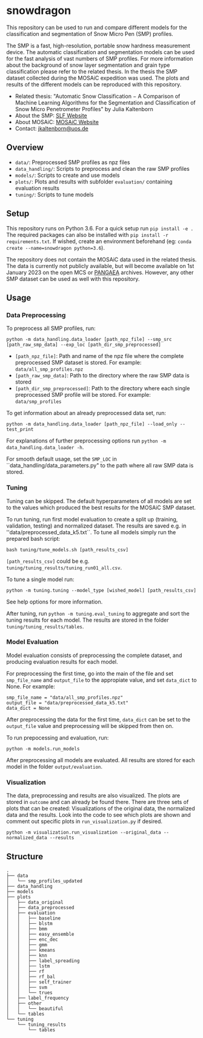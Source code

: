 # snowdragon

This repository can be used to run and compare different models for the classification and segmentation of Snow Micro Pen (SMP) profiles.  

The SMP is a fast, high-resolution, portable snow hardness measurement device. The automatic classification and segmentation models can be used for the fast analysis of vast numbers of SMP profiles. For more information about the background of snow layer segmentation and grain type classification please refer to the related thesis. In the thesis the SMP dataset collected during the MOSAiC expedition was used. The plots and results of the different models can be reproduced with this repository.

* Related thesis: "Automatic Snow Classification − A Comparison of Machine Learning Algorithms for the Segmentation and Classification of Snow Micro Penetrometer Profiles" by Julia Kaltenborn
* About the SMP: [SLF Website](https://www.slf.ch/en/ueber-das-slf/versuchsanlagen-und-labors/kaeltelabor/snowmicropenr.html)
* About MOSAiC: [MOSAiC Website](https://mosaic-expedition.org/)
* Contact: [jkaltenborn@uos.de](mailto:jkaltenborn@uos.de)


## Overview

* ``data/``: Preprocessed SMP profiles as npz files
* ``data_handling/``: Scripts to preprocess and clean the raw SMP profiles
* ``models/``: Scripts to create and use models
* ``plots/``: Plots and results with subfolder ``evaluation/`` containing evaluation results
* ``tuning/``: Scripts to tune models

## Setup

This repository runs on Python 3.6. For a quick setup run ``pip install -e .`` The required packages can also be installed with ``pip install -r requirements.txt``. If wished, create an environment beforehand (eg: ``conda create --name=snowdragon python=3.6``).  

The repository does not contain the MOSAiC data used in the related thesis. The data is currently not publicly available, but will become available on 1st January 2023 on the open MCS or [PANGAEA](https://www.pangaea.de/) archives. However, any other SMP dataset can be used as well with this repository.

## Usage

### Data Preprocessing

To preprocess all SMP profiles, run:

```
python -m data_handling.data_loader [path_npz_file] --smp_src [path_raw_smp_data] --exp_loc [path_dir_smp_preprocessed]
```

* ``[path_npz_file]``: Path and name of the npz file where the complete preprocessed SMP dataset is stored. For example: ``data/all_smp_profiles.npz``
* ``[path_raw_smp_data]``: Path to the directory where the raw SMP data is stored
* ``[path_dir_smp_preprocessed]``: Path to the directory where each single preprocessed SMP profile will be stored. For example: ``data/smp_profiles``

To get information about an already preprocessed data set, run:
```
python -m data_handling.data_loader [path_npz_file] --load_only --test_print
```

For explanations of further preprocessing options run ``python -m data_handling.data_loader -h``.

For smooth default usage, set the ``SMP_LOC`` in ``data_handling/data_parameters.py" to the path where all raw SMP data is stored.

### Tuning

Tuning can be skipped. The default hyperparameters of all models are set to the values which produced the best results for the MOSAiC SMP dataset.

To run tuning, run first model evaluation to create a split up (training, validation, testing) and normalized dataset. The results are saved e.g. in ''data/preprocessed_data_k5.txt``. To tune all models simply run the prepared bash script:

```
bash tuning/tune_models.sh [path_results_csv]
```

``[path_results_csv]`` could be e.g. ``tuning/tuning_results/tuning_run01_all.csv``.

To tune a single model run:

```
python -m tuning.tuning --model_type [wished_model] [path_results_csv]
```
See help options for more information.

After tuning, run ``python -m tuning.eval_tuning`` to aggregate and sort the tuning results for each model. The results are stored in the folder ``tuning/tuning_results/tables``.


### Model Evaluation

Model evaluation consists of preprocessing the complete dataset, and producing evaluation results for each model.

For preprocessing the first time, go into the main of the file and set ``smp_file_name`` and ``output_file`` to the appropiate value, and set ``data_dict`` to None. For example:

```
smp_file_name = "data/all_smp_profiles.npz"
output_file = "data/preprocessed_data_k5.txt"
data_dict = None
```
After preprocessing the data for the first time, ``data_dict`` can be set to the ``output_file`` value and preprocessing will be skipped from then on.

To run prepocessing and evaluation, run:

```
python -m models.run_models
```
After preprocessing all models are evaluated. All results are stored for each model in the folder ``output/evaluation``.

### Visualization

The data, preprocessing and results are also visualized. The plots are stored in ``outcome`` and can already be found there. There are three sets of plots that can be created: Visualizations of the original data, the normalized data and the results. Look into the code to see which plots are shown and comment out specific plots in ``run_visualization.py`` if desired.

```
python -m visualization.run_visualization --original_data --normalized_data --results
```

## Structure

```
.
├── data
│   └── smp_profiles_updated
├── data_handling
├── models
├── plots
│   ├── data_original
│   ├── data_preprocessed
│   ├── evaluation
│   │   ├── baseline
│   │   ├── blstm
│   │   ├── bmm
│   │   ├── easy_ensemble
│   │   ├── enc_dec
│   │   ├── gmm
│   │   ├── kmeans
│   │   ├── knn
│   │   ├── label_spreading
│   │   ├── lstm
│   │   ├── rf
│   │   ├── rf_bal
│   │   ├── self_trainer
│   │   ├── svm
│   │   └── trues
│   ├── label_frequency
│   ├── other
│   │   └── beautiful
│   └── tables
└── tuning
    └── tuning_results
        └── tables

```
